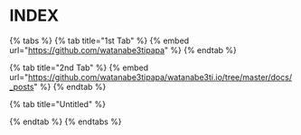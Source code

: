 # INDEX



{% tabs %}
{% tab title="1st Tab" %}
{% embed url="https://github.com/watanabe3tipapa" %}
{% endtab %}

{% tab title="2nd Tab" %}
{% embed url="https://github.com/watanabe3tipapa/watanabe3ti.io/tree/master/docs/_posts" %}
{% endtab %}

{% tab title="Untitled" %}

{% endtab %}
{% endtabs %}

